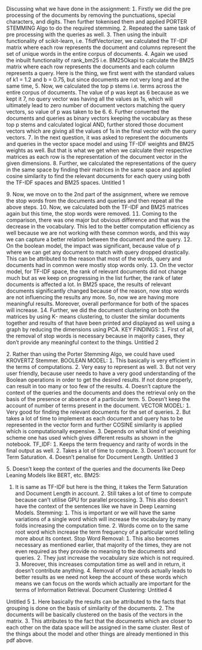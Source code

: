 Discussing what we have done in the assignment:
 Firstly we did the pre processing of the documents by removing the punctuations, special characters, and digits. Then further tokenised them and applied PORTER STEMMING Algo to do the required stemming.
 Repeated the same task of pre processing with the queries as well.
 Then using the inbuilt functionality of scikit-learn, i.e. TfidfVectorizer, we calculated the TFIDF matrix where each row represents the document and columns represent the set of unique words in the entire corpus of documents.
 Again we used the inbuilt functionality of rank_bm25 i.e. BM25Okapi to calculate the BM25 matrix where each row represents the documents and each column represents a query. Here is the thing, we first went with the standard values of k1  1.2 and b  0.75, but since documents are not very long and at the same time,
 Now, we calculated the top p stems i.e. terms across the entire corpus of documents. The value of p was kept as 6 because as we kept it 7, no query vector was having all the values as 1s, which will ultimately lead to zero number of document vectors matching the query vectors, so value of p was taken to be 6.
 Further converted the documents and queries as binary vectors keeping the vocabulary as these top p stems and calculated logical AND, further stored those document vectors which are giving all the values of 1s in the final vector with the query vectors.
 In the next question, it was asked to represent the documents and queries in the vector space model and using TFIDF weights and BM25 weights as well. But that is what we get when we calculate their respective matrices as each row is the representation of the document vector in the given dimensions.
 Further, we calculated the representations of the query in the same space by finding their matrices in the same space and applied cosine similarity to find the relevant documents for each query using both the TFIDF spaces and BM25 spaces.
 Untitled
1

 Now, we move on to the 2nd part of the assignment, where we remove the stop words from the documents and queries and then repeat all the above steps.
 Now, we calculated both the TFIDF and BM25 matrices again but this time, the stop words were removed.
 Coming to the comparison, there was one major but obvious difference and that was the decrease in the vocabulary. This led to the better computation efficiency as well because we are not working with these common words, and this way we can capture a better relation between the document and the query.
 On the boolean model, the impact was significant, because value of p where we can get any document to match with query dropped drastically. This can be attributed to the reason that most of the words, query and documents had in common were mostly stop words only.
 On the vector model, for TFIDF space, the rank of relevant documents did not change much but as we keep on progressing in the list further, the rank of later documents is affected a lot. In BM25 space, the results of relevant documents significantly changed because of the reason, now stop words are not influencing the results any more. So, now we are having more meaningful results. Moreover, overall performance for both of the spaces will increase.
 Further, we did the document clustering on both the matrices by using K means clustering, to cluster the similar documents together and results of that have been printed and displayed as well using a graph by reducing the dimensions using PCA.
KEY FINDINGS
 First of all, the removal of stop words is necessary because in majority cases, they donʼt provide any meaningful context to the things.
 Untitled
2

 Rather than using the Porter Stemming Algo, we could have used KROVERTZ Stemmer.
BOOLEAN MODEL
 This basically is very efficient in the terms of computations.
 Very easy to represent as well.
 But not very user friendly, because user needs to have a very good understanding of the Boolean operations in order to get the desired results. If not done properly, can result in too many or too few of the results.
 Doesnʼt capture the context of the queries and the documents and does the retrieval only on the basis of the presence or absence of a particular term.
 Doesnʼt keep the account of number of terms present in the document.
VECTOR MODEL
 Very good for finding the relevant documents for the set of queries.
 But takes a lot of time to implement as each document and query has to be represented in the vector form and further COSINE similarity is applied which is computationally expensive.
 Depends on what kind of weighing scheme one has used which gives different results as shown in the notebook.
TF_IDF
 Keeps the term frequency and rarity of words in the final output as well.  Takes a lot of time to compute.
 Doesnʼt account for Term Saturation.
 Doesnʼt penalise for Document Length.
   Untitled
3

 Doesnʼt keep the context of the queries and the documents like Deep Leaning Models like BERT, etc.
BM25
1. It is same as TFIDF but here is the thing, it takes the Term Saturation and Document Length in account.
 Still takes a lot of time to compute because canʼt utilise GPU for parallel processing.
 This also doesnʼt have the context of the sentences like we have in Deep Learning Models.
Stemming:
 This is important or we will have the same variations of a single word which will increase the vocabulary by many folds increasing the computation time.
 Words come on to the same root word which increase the term frequency of a particular word telling more about its context.
Stop Word Removal:
 This also becomes necessary as mentioned earlier, that majority of the times, they are not even required as they provide no meaning to the documents and queries.
 They just increase the vocabulary size which is not required.
 Moreover, this increases computation time as well and in return, it doesnʼt contribute anything.
 Removal of stop words actually leads to better results as we need not keep the account of these words which means we can focus on the words which actually are important for the terms of Information Retrieval.
Document Clustering:
    Untitled
4

Untitled
5
 Here basically the results can be attributed to the facts that grouping is done on the basis of similarity of the documents.
 The documents will be basically clustered on the basis of the vectors in the matrix.
 This attributes to the fact that the documents which are closer to each other on the data space will be assigned in the same cluster.
Rest of the things about the model and other things are already mentioned in this pdf above.
